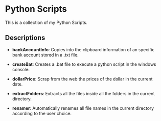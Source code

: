 # Python Scripts
This is a collection of my Python Scripts.

## Descriptions

* **bankAccountInfo**: Copies into the clipboard information of an specific bank account stored in a .txt file.

* **createBat**: Creates a .bat file to execute a python script in the windows console.

* **dollarPrice**: Scrap from the web the prices of the dollar in the current date.

* **extractFolders**: Extracts all the files inside all the folders in the current directory.

* **renamer**: Automatically renames all file names in the current directory according to the user choice.